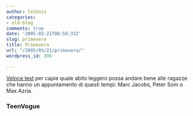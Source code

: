 ```yaml
---
author: leibniz
categories:
- old-blog
comments: true
date: '2005-03-21T08:58:33Z'
slug: primavera
title: Primavera
url: "/2005/03/21/primavera/"
wordpress_id: 399

---
```

[Veloce test](http://www.teenvogue.com/) per capie quale
abito leggero possa andare bene alle ragazze che hanno un appuntamento
di questi tempi: Marc Jacobs, Peter Som o Max Azria.




### TeenVogue 
